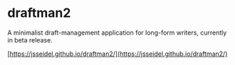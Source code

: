 # draftman2

A minimalist draft-management application for long-form writers, currently in beta release.

[https://jsseidel.github.io/draftman2/](https://jsseidel.github.io/draftman2/)



